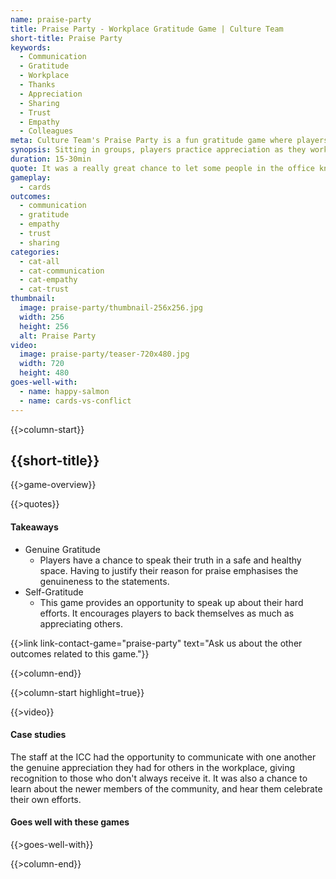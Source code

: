 ```yaml
---
name: praise-party
title: Praise Party - Workplace Gratitude Game | Culture Team
short-title: Praise Party 
keywords: 
  - Communication
  - Gratitude
  - Workplace
  - Thanks
  - Appreciation
  - Sharing
  - Trust
  - Empathy
  - Colleagues
meta: Culture Team's Praise Party is a fun gratitude game where players communicate positivity and give thanks to workplace colleagues in a safe space. Contact us today to find out more! 
synopsis: Sitting in groups, players practice appreciation as they work through a deck of compliments. For each praise card, every player makes an argument as to who deserves that praise and why. 
duration: 15-30min 
quote: It was a really great chance to let some people in the office know they are appreciated for everything they do. 
gameplay: 
  - cards
outcomes:
  - communication
  - gratitude
  - empathy
  - trust
  - sharing
categories:
  - cat-all
  - cat-communication
  - cat-empathy 
  - cat-trust
thumbnail: 
  image: praise-party/thumbnail-256x256.jpg
  width: 256
  height: 256
  alt: Praise Party
video:
  image: praise-party/teaser-720x480.jpg
  width: 720
  height: 480
goes-well-with:
  - name: happy-salmon
  - name: cards-vs-conflict 
---
```

{{>column-start}}

## {{short-title}}

{{>game-overview}}

{{>quotes}}

#### Takeaways

* Genuine Gratitude
  * Players have a chance to speak their truth in a safe and healthy space. Having to justify their reason for praise emphasises the genuineness to the statements.
* Self-Gratitude
  * This game provides an opportunity to speak up about their hard efforts. It encourages players to back themselves as much as appreciating others.

{{>link link-contact-game="praise-party" text="Ask us about the other outcomes related to this game."}}

{{>column-end}}

{{>column-start highlight=true}}

{{>video}}

#### Case studies

The staff at the ICC had the opportunity to communicate with one another the genuine appreciation they had for others in the workplace, giving recognition to those who don't always receive it. It was also a chance to learn about the newer members of the community, and hear them celebrate their own efforts. 


#### Goes well with these games

{{>goes-well-with}}

{{>column-end}}